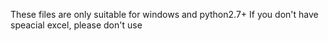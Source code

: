 These files are only suitable for windows and python2.7+
If you don't have speacial excel, please don't use
